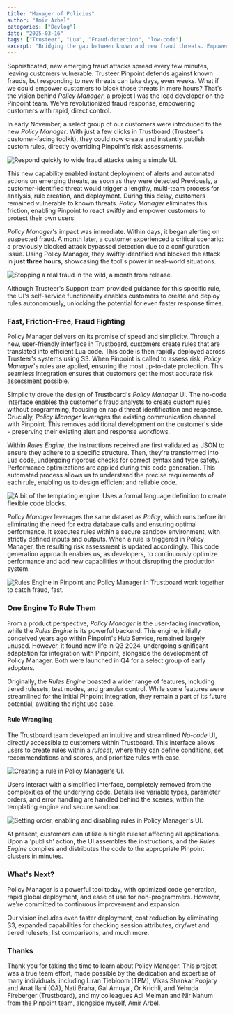 ```yaml
---
title: "Manager of Policies"
author: "Amir Arbel"
categories: ["Devlog"]
date: "2025-03-16"
tags: ["Trusteer", "Lua", "Fraud-detection", "low-code"]
excerpt: "Bridging the gap between known and new fraud threats. Empowering client to rapidly respond to threats - without writing a single line of code."
---
```

Sophisticated, new emerging fraud attacks spread every few minutes, leaving customers vulnerable. Trusteer Pinpoint defends against known frauds, but responding to new threats can take days, even weeks. What if we could empower customers to block those threats in mere hours? That's the vision behind *Policy Manager*, a project I was the lead developer on the Pinpoint team. We've revolutionized fraud response, empowering customers with rapid, direct control.


In early November, a select group of our customers were introduced to the new *Policy Manager*. With just a few clicks in Trustboard (Trusteer's customer-facing toolkit), they could now create and instantly publish custom rules, directly overriding Pinpoint's risk assessments.

![Respond quickly to wide fraud attacks using a simple UI.](https://moo64c.github.io/assets/images/Master-of-Policies/visualization.jpeg)

This new capability enabled instant deployment of alerts and automated actions on emerging threats, as soon as they were detected Previously, a customer-identified threat would trigger a lengthy, multi-team process for analysis, rule creation, and deployment. During this delay, customers remained vulnerable to known threats. *Policy Manager* eliminates this friction, enabling Pinpoint to react swiftly and empower customers to protect their own users.

*Policy Manager*'s impact was immediate. Within days, it began alerting on suspected fraud. A month later, a customer experienced a critical scenario: a previously blocked attack bypassed detection due to a configuration issue. Using Policy Manager, they swiftly identified and blocked the attack in **just three hours**, showcasing the tool's power in real-world situations.

![Stopping a real fraud in the wild, a month from release.](https://moo64c.github.io/assets/images/Master-of-Policies/real-world-use.png)

Although Trusteer's Support team provided guidance for this specific rule, the UI's self-service functionality enables customers to create and deploy rules autonomously, unlocking the potential for even faster response times.

### Fast, Friction-Free, Fraud Fighting
Policy Manager delivers on its promise of speed and simplicity. Through a new, user-friendly interface in Trustboard, customers create rules that are translated into efficient Lua code. This code is then rapidly deployed across Trusteer's systems using S3. When Pinpoint is called to assess risk, *Policy Manager*'s rules are applied, ensuring the most up-to-date protection. This seamless integration ensures that customers get the most accurate risk assessment possible.

Simplicity drove the design of Trustboard's *Policy Manager* UI. The no-code interface enables the customer's fraud analysts to create custom rules without programming, focusing on rapid threat identification and response. Crucially, *Policy Manager* leverages the existing communication channel with Pinpoint. This removes additional development on the customer's side - preserving their existing alert and response workflows.

Within _Rules Engine_, the instructions received are first validated as JSON to ensure they adhere to a specific structure. Then, they're transformed into Lua code, undergoing rigorous checks for correct syntax and type safety. Performance optimizations are applied during this code generation. This automated process allows us to understand the precise requirements of each rule, enabling us to design efficient and reliable code.

![A bit of the templating engine. Uses a formal language definition to create flexible code blocks.](https://moo64c.github.io/assets/images/Master-of-Policies/formal-language.png)

_Policy Manager_ leverages the same dataset as _Policy_, which runs before itm eliminating the need for extra database calls and ensuring optimal performance. It executes rules within a secure sandbox environment, with strictly defined inputs and outputs. When a rule is triggered in Policy Manager, the resulting risk assessment is updated accordingly. This code generation approach enables us, as developers, to continuously optimize performance and add new capabilities without disrupting the production system.

![Rules Engine in Pinpoint and *Policy Manager* in Trustboard work together to catch fraud, fast.](https://moo64c.github.io/assets/images/Master-of-Policies/two-sides.jpeg)

### One Engine To Rule Them

From a product perspective, *Policy Manager* is the user-facing innovation, while the *Rules Engine* is its powerful backend. This engine, initially conceived years ago within Pinpoint's Hub Service, remained largely unused. However, it found new life in Q3 2024, undergoing significant adaptation for integration with Pinpoint, alongside the development of Policy Manager. Both were launched in Q4 for a select group of early adopters.

Originally, the *Rules Engine* boasted a wider range of features, including tiered rulesets, test modes, and granular control. While some features were streamlined for the initial Pinpoint integration, they remain a part of its future potential, awaiting the right use case.

#### Rule Wrangling
The Trustboard team developed an intuitive and streamlined _No-code_ UI, directly accessible to customers within Trustboard. This interface allows users to create rules within a *ruleset*, where they can define conditions, set recommendations and scores, and prioritize rules with ease.

![Creating a rule in Policy Manager's UI.](https://moo64c.github.io/assets/images/Master-of-Policies/rule.png)

Users interact with a simplified interface, completely removed from the complexities of the underlying code. Details like variable types, parameter orders, and error handling are handled behind the scenes, within the templating engine and secure sandbox.

![Setting order, enabling and disabling rules in Policy Manager's UI.](https://moo64c.github.io/assets/images/Master-of-Policies/ruleset.png)

At present, customers can utilize a single ruleset affecting all applications. Upon a 'publish' action, the UI assembles the instructions, and the _Rules Engine_ compiles and distributes the code to the appropriate Pinpoint clusters in minutes.

### What's Next?

Policy Manager is a powerful tool today, with optimized code generation, rapid global deployment, and ease of use for non-programmers. However, we're committed to continuous improvement and expansion.

Our vision includes even faster deployment, cost reduction by eliminating S3, expanded capabilities for checking session attributes, dry/wet and tiered rulesets, list comparisons, and much more.

### Thanks
Thank you for taking the time to learn about Policy Manager. This project was a true team effort, made possible by the dedication and expertise of many individuals, including Liran Tiebloom (TPM), Vikas Shankar Poojary and Anat Ilani (QA), Nati Braha, Gal Amuyal, Or Krichli, and Yehuda Fireberger (Trustboard), and my colleagues Adi Meiman and Nir Nahum from the Pinpoint team, alongside myself, Amir Arbel.
